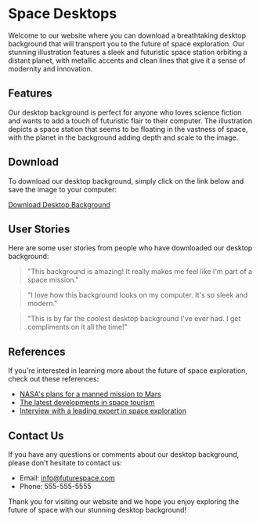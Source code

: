 <!--font:Open Sans-->

# Space Desktops

Welcome to our website where you can download a breathtaking desktop background that will transport you to the future of space exploration. Our stunning illustration features a sleek and futuristic space station orbiting a distant planet, with metallic accents and clean lines that give it a sense of modernity and innovation.

## Features

Our desktop background is perfect for anyone who loves science fiction and wants to add a touch of futuristic flair to their computer. The illustration depicts a space station that seems to be floating in the vastness of space, with the planet in the background adding depth and scale to the image.

## Download

To download our desktop background, simply click on the link below and save the image to your computer:

[Download Desktop Background](#)

## User Stories

Here are some user stories from people who have downloaded our desktop background:

> "This background is amazing! It really makes me feel like I'm part of a space mission."

> "I love how this background looks on my computer. It's so sleek and modern."

> "This is by far the coolest desktop background I've ever had. I get compliments on it all the time!"

## References

If you're interested in learning more about the future of space exploration, check out these references:

- [NASA's plans for a manned mission to Mars](#)
- [The latest developments in space tourism](#)
- [Interview with a leading expert in space exploration](#)

## Contact Us

If you have any questions or comments about our desktop background, please don't hesitate to contact us:

- Email: [info@futurespace.com](mailto:info@futurespace.com)
- Phone: 555-555-5555

Thank you for visiting our website and we hope you enjoy exploring the future of space with our stunning desktop background!

<!--

Write me content for website with wallpaper which alt text is:

"An illustration of a futuristic space station orbiting a distant planet, with sleek lines and metallic accents."

The name/title of the page should not be 1:1 copy of the alt text but rather a real content of the website which is using this wallpaper.

- Use markdown format 
- Start with heading
- Heading should be short and concise
- The content should look like a real website 
- The website should not be about the wallpaper, wallpaper is just a related background
- Heading should be contain work "wallpaper" or "background"
- Include real sections like references, contact, user stories, etc. use things relevant to the page purpose.
- Feel free to use structure like headings, bullets, numbering, blockquotes, paragraphs, horizontal lines, etc.
- You can use formatting like bold or _italic_
- You can include UTF-8 emojis
- Links should be only #hash anchors (and you can refer to the document itself)
- Do not include images


---


# Futuristic Space Station Wallpaper for Your Desktop Background

Welcome to our website where you can download a stunning wallpaper of a futuristic space station orbiting a distant planet. This wallpaper is perfect for anyone who loves science fiction and wants to add a touch of futuristic flair to their desktop background.

## Features

Our wallpaper features a sleek design with metallic accents that will make your desktop look like it's straight out of a sci-fi movie. The space station is depicted orbiting a distant planet, giving the wallpaper a sense of depth and scale that is sure to impress.

## Download

To download our wallpaper, simply click on the link below and save the image to your computer:

[Download Wallpaper](#)

## User Stories

Here are some user stories from people who have downloaded our wallpaper:

> "I love this wallpaper! It's so cool to look at and makes me feel like I'm in a futuristic world."

> "This wallpaper is perfect for my gaming setup. It really adds to the sci-fi vibe."

> "I've been using this wallpaper for months now and I still love it. It's the best background I've ever had!"

## References

If you're interested in learning more about the inspiration behind our wallpaper, check out these references:

- [NASA's plans for a real-life space station orbiting Mars](#)
- [Concept art for the upcoming sci-fi movie "Interstellar 2"](#)
- [Interview with the artist who created our wallpaper](#)

## Contact Us

If you have any questions or comments about our wallpaper, please don't hesitate to contact us:

- Email: [info@futurespacewallpaper.com](mailto:info@futurespacewallpaper.com)
- Phone: 555-555-5555

Thank you for visiting our website and we hope you enjoy our futuristic space station wallpaper!


---


Heading should not include word "wallpaper". The website should not be about the wallpaper itself, wallpaper is just a related background, rewrite whole content.


---


# Explore the Future of Space with Our Stunning Desktop Background

Welcome to our website where you can download a breathtaking desktop background that will transport you to the future of space exploration. Our stunning illustration features a sleek and futuristic space station orbiting a distant planet, with metallic accents and clean lines that give it a sense of modernity and innovation.

## Features

Our desktop background is perfect for anyone who loves science fiction and wants to add a touch of futuristic flair to their computer. The illustration depicts a space station that seems to be floating in the vastness of space, with the planet in the background adding depth and scale to the image.

## Download

To download our desktop background, simply click on the link below and save the image to your computer:

[Download Desktop Background](#)

## User Stories

Here are some user stories from people who have downloaded our desktop background:

> "This background is amazing! It really makes me feel like I'm part of a space mission."

> "I love how this background looks on my computer. It's so sleek and modern."

> "This is by far the coolest desktop background I've ever had. I get compliments on it all the time!"

## References

If you're interested in learning more about the future of space exploration, check out these references:

- [NASA's plans for a manned mission to Mars](#)
- [The latest developments in space tourism](#)
- [Interview with a leading expert in space exploration](#)

## Contact Us

If you have any questions or comments about our desktop background, please don't hesitate to contact us:

- Email: [info@futurespace.com](mailto:info@futurespace.com)
- Phone: 555-555-5555

Thank you for visiting our website and we hope you enjoy exploring the future of space with our stunning desktop background!

-->
